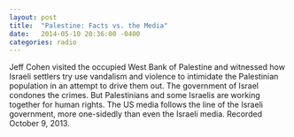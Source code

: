 ```yaml
---
layout: post
title:  "Palestine: Facts vs. the Media"
date:   2014-05-10 20:36:00 -0400
categories: radio
---
```


Jeff Cohen visited the occupied West Bank of Palestine and witnessed how Israeli settlers try use vandalism and violence to intimidate the Palestinian population in an attempt to drive them out. The government of Israel condones the crimes. But Palestinians and some Israelis are working together for human rights. The US media follows the line of the Israeli government, more one-sidedly than even the Israeli media. Recorded October 9, 2013. 

